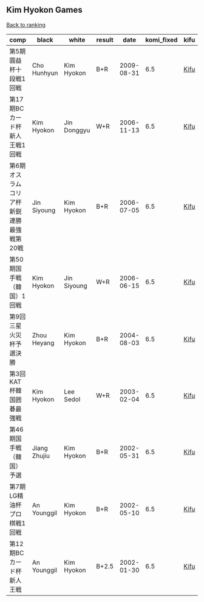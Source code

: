 ## Kim Hyokon Games

[Back to ranking](../../index.md)




| **comp** | **black** | **white** | **result** | **date** | **komi_fixed** | **kifu** | 
| --- | --- | --- | --- | --- | --- | --- |
| 第5期圓益杯十段戦1回戦 | Cho Hunhyun | Kim Hyokon | B+R | 2009-08-31 | 6.5 | [Kifu](https://kifudepot.net/kifucontents.php?id=BUpgTTAiZDo9yFQ6QUePpQ%3D%3D) | 
| 第17期BCカード杯新人王戦1回戦 | Kim Hyokon | Jin Donggyu | W+R | 2006-11-13 | 6.5 | [Kifu](https://kifudepot.net/kifucontents.php?id=3DfQCXEtt5gyyoE5%2Bcw1QQ%3D%3D) | 
| 第6期オスラムコリア杯新鋭連勝最強戦第20戦 | Jin Siyoung | Kim Hyokon | B+R | 2006-07-05 | 6.5 | [Kifu](https://kifudepot.net/kifucontents.php?id=URnNn2wjAfPraiYVX94lsQ%3D%3D) | 
| 第50期国手戦（韓国）1回戦 | Kim Hyokon | Jin Siyoung | W+R | 2006-06-15 | 6.5 | [Kifu](https://kifudepot.net/kifucontents.php?id=eGJIPe3%2F6e0AJa9xtdInqg%3D%3D) | 
| 第9回三星火災杯予選決勝 | Zhou Heyang | Kim Hyokon | B+R | 2004-08-03 | 6.5 | [Kifu](https://kifudepot.net/kifucontents.php?id=O1ZLCAoLbaKITWQM9gysUQ%3D%3D) | 
| 第3回KAT杯韓国囲碁最強戦 | Kim Hyokon | Lee Sedol | W+R | 2003-02-04 | 6.5 | [Kifu](https://kifudepot.net/kifucontents.php?id=8ZhFBOjnaYd9XXsWKMTg3g%3D%3D) | 
| 第46期国手戦（韓国）予選 | Jiang Zhujiu | Kim Hyokon | B+R | 2002-05-31 | 6.5 | [Kifu](https://kifudepot.net/kifucontents.php?id=MwiQqpUkJaF1pp8L1oS2cA%3D%3D) | 
| 第7期LG精油杯プロ棋戦1回戦 | An Younggil | Kim Hyokon | B+R | 2002-05-10 | 6.5 | [Kifu](https://kifudepot.net/kifucontents.php?id=%2BacMTn8Mwrvh0oDTLSbNmA%3D%3D) | 
| 第12期BCカード杯新人王戦 | An Younggil | Kim Hyokon | B+2.5 | 2002-01-30 | 6.5 | [Kifu](https://kifudepot.net/kifucontents.php?id=sOSnPfe7GwQbPoJAkJ9I8g%3D%3D) |




